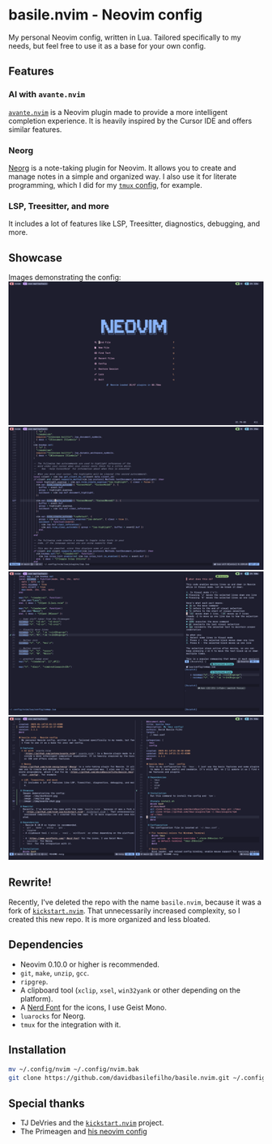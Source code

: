 



# basile.nvim - Neovim config

My personal Neovim config, written in Lua. Tailored specifically to my needs, but feel free to use it as a base for your own config.


## Features

### AI with `avante.nvim`

[`avante.nvim`](https://github.com/yetone/avante.nvim) is a Neovim plugin made to provide a more intelligent completion experience. It is heavily inspired by the Cursor IDE and offers similar features.


### Neorg

[Neorg](https://github.com/nvim-neorg/neorg) is a note-taking plugin for Neovim. It allows you to create and manage notes in a simple and organized way. I also use it for literate programming, which I did for my [`tmux` config](https://github.com/davidbasilefilho/basile.tmux), for example.


### LSP, Treesitter, and more

It includes a lot of features like LSP, Treesitter, diagnostics, debugging, and more.


## Showcase

Images demonstrating the config:
![Dashboard](https://raw.githubusercontent.com/davidbasilefilho/basile.nvim/refs/heads/main/img/dashboard.png)
![Lua](https://raw.githubusercontent.com/davidbasilefilho/basile.nvim/refs/heads/main/img/lua.png)
![Avante Chat](https://raw.githubusercontent.com/davidbasilefilho/basile.nvim/refs/heads/main/img/avante-chat.png)
![Avante Chat](https://raw.githubusercontent.com/davidbasilefilho/basile.nvim/refs/heads/main/img/tmux-nvim.png)


## Rewrite!

Recently, I've deleted the repo with the name `basile.nvim`, because it was a fork of [`kickstart.nvim`](https://github.com/nvim-lua/kickstart.nvim). That unnecessarily increased complexity, so I created this new repo. It is more organized and less bloated.


## Dependencies

- Neovim 0.10.0 or higher is recommended.
- `git`, `make`, `unzip`, `gcc`.
- `ripgrep`.
- A clipboard tool (`xclip`, `xsel`, `win32yank` or other depending on the platform).
- A [Nerd Font](https://www.nerdfonts.com/) for the icons, I use Geist Mono.
- `luarocks` for Neorg.
- `tmux` for the integration with it.


## Installation

```bash
mv ~/.config/nvim ~/.config/nvim.bak
git clone https://github.com/davidbasilefilho/basile.nvim.git ~/.config/nvim && nvim
```


## Special thanks

- TJ DeVries and the [`kickstart.nvim`](https://github.com/nvim-lua/kickstart.nvim) project.
- The Primeagen and [his neovim config](https://github.com/ThePrimeagen/init.lua)
